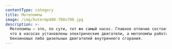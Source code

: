 ```yaml
---
contentType: category
title: Мотопомпы
image: /img/hutermpd80-700x700.jpg
description: >-
  Мотопомпы – это, по сути, тот же самый насос. Главное отличие состоит в том,
  что в насосах установлены электрические двигатели, а мотопомпы работают от
  бензиновых либо дизельных двигателей внутреннего сгорания.
---
```


